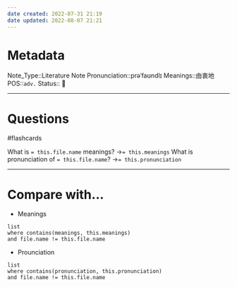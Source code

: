 ```yaml
---
date created: 2022-07-31 21:19
date updated: 2022-08-07 21:21
---
```


# Metadata

Note_Type::Literature Note
Pronunciation::prəˈfaʊndlɪ
Meanings::由衷地
POS::`adv.`
Status:: 👶

---

# Questions

#flashcards

What is `= this.file.name` meanings? ->`= this.meanings` <!--SR:!2022-08-21,6,230-->
What is pronunciation of `= this.file.name`? ->`= this.pronunciation` <!--SR:!2022-08-30,23,290-->

---

# Compare with...

- Meanings

```dataview
list
where contains(meanings, this.meanings)
and file.name != this.file.name
```

- Prounciation

```dataview
list
where contains(pronunciation, this.pronunciation)
and file.name != this.file.name
```
